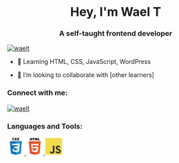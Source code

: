 <h1 align="center">Hey, I'm Wael T</h1>
<h3 align="center">A self-taught frontend developer </h3>

<p align="left"> <a href="https://twitter.com/WaelTabbara4" target="blank"><img src="https://img.shields.io/twitter/follow/WaelTabbara4?style=social" alt="waelt" /></a> </p>

- 🌱 Learning HTML, CSS, JavaScript, WordPress

- 👯 I’m looking to collaborate with [other learners]

<h3 align="left">Connect with me:</h3>
<p align="left">
<a href="https://twitter.com/WaelTabbara4" target="blank"><img align="center" src="https://raw.githubusercontent.com/rahuldkjain/github-profile-readme-generator/master/src/images/icons/Social/twitter.svg" alt="waelt" height="30" width="40" /></a>
</p>

<h3 align="left">Languages and Tools:</h3>
<p align="left"> <a href="https://www.w3schools.com/css/" target="_blank"> <img src="https://raw.githubusercontent.com/devicons/devicon/master/icons/css3/css3-original-wordmark.svg" alt="css3" width="40" height="40"/> </a> <a href="https://www.w3.org/html/" target="_blank"> <img src="https://raw.githubusercontent.com/devicons/devicon/master/icons/html5/html5-original-wordmark.svg" alt="html5" width="40" height="40"/> </a>  <a href="https://developer.mozilla.org/en-US/docs/Web/JavaScript" target="_blank"> <img src="https://raw.githubusercontent.com/devicons/devicon/master/icons/javascript/javascript-original.svg" alt="javascript" width="40" height="40"/> </a> </p>
